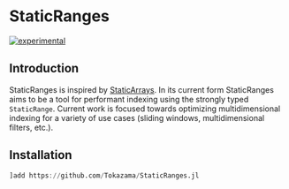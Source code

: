 # StaticRanges

[![experimental](http://badges.github.io/stability-badges/dist/experimental.svg)](http://github.com/badges/stability-badges)

## Introduction

StaticRanges is inspired by [StaticArrays](https://github.com/JuliaArrays/StaticArrays.jl).
In its current form StaticRanges aims to be a tool for performant indexing using the strongly
typed `StaticRange`. Current work is focused towards optimizing multidimensional indexing
for a variety of use cases (sliding windows, multidimensional filters, etc.).

## Installation
```julia
]add https://github.com/Tokazama/StaticRanges.jl
```
<!--
## Performance

Note: time is in nanoseconds

![Indexing Benchmarks](benchmark/indexing.svg)
-->